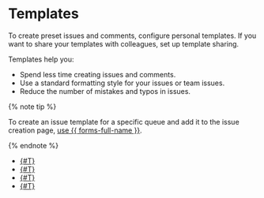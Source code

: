 # Templates

To create preset issues and comments, configure personal templates. If you want to share your templates with colleagues, set up template sharing.

Templates help you:

* Spend less time creating issues and comments.
* Use a standard formatting style for your issues or team issues.
* Reduce the number of mistakes and typos in issues.

{% note tip %}

To create an issue template for a specific queue and add it to the issue creation page, [use {{ forms-full-name }}](forms-template.md).

{% endnote %}

* [{#T}](create-template.md)
* [{#T}](edit-template.md)
* [{#T}](delete-template.md)
* [{#T}](share-template.md)

